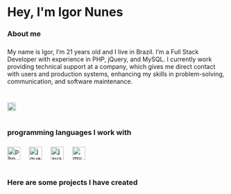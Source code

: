 <h1 align="left">Hey, I'm Igor Nunes</h1>

###

<h3 align="left">About me</h3>

###

<p align="left">My name is Igor, I’m 21 years old and I live in Brazil. I’m a Full Stack Developer with experience in PHP, jQuery, and MySQL. I currently work providing technical support at a company, which gives me direct contact with users and production systems, enhancing my skills in problem-solving, communication, and software maintenance.</p>

###

<br clear="both">

<div align="left">
  <a href="Igornunes2j@gmail.com" target="_blank">
    <img src="https://img.shields.io/static/v1?message=Igornunes2j@gmail.com&logo=gmail&label=&color=D14836&logoColor=&labelColor=00000%20&style=flat" height="20" alt="gmail logo"  />
  </a>
</div>

###

<h1 align="left"></h1>

###

<h3 align="left">programming languages I work with</h3>

###

<div align="left">
  <img src="https://cdn.jsdelivr.net/gh/devicons/devicon/icons/php/php-original.svg" height="30" alt="php logo"  />
  <img width="12" />
  <img src="https://cdn.jsdelivr.net/gh/devicons/devicon/icons/jquery/jquery-plain-wordmark.svg" height="30" alt="jquery logo"  />
  <img width="12" />
  <img src="https://cdn.jsdelivr.net/gh/devicons/devicon/icons/javascript/javascript-plain.svg" height="30" alt="javascript logo"  />
  <img width="12" />
  <img src="https://cdn.jsdelivr.net/gh/devicons/devicon/icons/mysql/mysql-original-wordmark.svg" height="30" alt="mysql logo"  />
</div>

###

<h1 align="left"></h1>

###

<h3 align="left">Here are some projects I have created</h3>

###

<div align="left" style="width: 100%">
  <a target="_blank" href="https://igornunes.netlify.app/">
  </a>
  <a target="_blank" href="https://cloudytempo.netlify.app/">
  </a>
  <a target="_blank" href="https://chronopulsetimer.netlify.app/">
  </a>
  <a target="_blank" href="http://igreja.byethost4.com/?i=2">
  </a>
</div>

###
